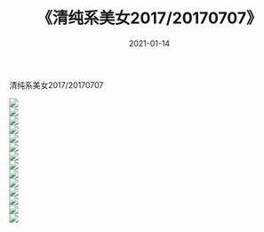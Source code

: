 ﻿---
layout: post
title:  《清纯系美女2017/20170707》
date:   2021-01-14
img: http://img.660000.xyz/Sharelink/清纯系美女/2017/20170707/000.jpg
categories: [美女, 清纯, 唯美]
---

清纯系美女2017/20170707

 ![](http://img.660000.xyz/Sharelink/清纯系美女/2017/20170707/001.png) <br>![](http://img.660000.xyz/Sharelink/清纯系美女/2017/20170707/002.png) <br>![](http://img.660000.xyz/Sharelink/清纯系美女/2017/20170707/003.png) <br>![](http://img.660000.xyz/Sharelink/清纯系美女/2017/20170707/004.png) <br>![](http://img.660000.xyz/Sharelink/清纯系美女/2017/20170707/005.png) <br>![](http://img.660000.xyz/Sharelink/清纯系美女/2017/20170707/006.png) <br>![](http://img.660000.xyz/Sharelink/清纯系美女/2017/20170707/007.png) <br>![](http://img.660000.xyz/Sharelink/清纯系美女/2017/20170707/008.png) <br>![](http://img.660000.xyz/Sharelink/清纯系美女/2017/20170707/009.png) <br>![](http://img.660000.xyz/Sharelink/清纯系美女/2017/20170707/010.png) <br>![](http://img.660000.xyz/Sharelink/清纯系美女/2017/20170707/011.png) <br>![](http://img.660000.xyz/Sharelink/清纯系美女/2017/20170707/012.png) <br>![](http://img.660000.xyz/Sharelink/清纯系美女/2017/20170707/013.png) <br>![](http://img.660000.xyz/Sharelink/清纯系美女/2017/20170707/014.png) <br>